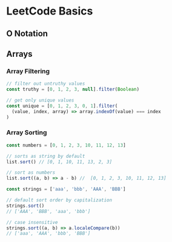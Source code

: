 # LeetCode Basics

## O Notation

## Arrays

### Array Filtering

```typescript
// filter out untruthy values
const truthy = [0, 1, 2, 3, null].filter(Boolean)

// get only unique values
const unique = [0, 1, 2, 3, 0, 1].filter(
  (value, index, array) => array.indexOf(value) === index
)
```

### Array Sorting

```typescript
const numbers = [0, 1, 2, 3, 10, 11, 12, 13]

// sorts as string by default
list.sort() // [0, 1, 10, 11, 13, 2, 3]

// sort as numbers
list.sort((a, b) => a - b) //  [0, 1, 2, 3, 10, 11, 12, 13]

const strings = ['aaa', 'bbb', 'AAA', 'BBB']

// default sort order by capitalization
strings.sort()
// ['AAA', 'BBB', 'aaa', 'bbb']

// case insensitive
strings.sort((a, b) => a.localeCompare(b))
// ['aaa', 'AAA', 'bbb', 'BBB']
```
